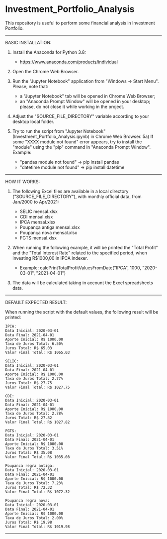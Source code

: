 # Investment_Portfolio_Analysis
This repository is useful to perform some financial analysis in Investment Portfolio.


------------------------------------------------------------------------------------------------------------------------------------

BASIC INSTALLATION:

1)  Install the Anaconda for Python 3.8:
    - https://www.anaconda.com/products/individual

2)  Open the Chrome Web Browser.

3)  Run the "Jupyter Notebook" application from "Windows -> Start Menu". Please, note that:
    - a "Jupyter Notebook" tab will be opened in Chrome Web Browser;
    - an "Anaconda Prompt Window" will be opened in your desktop; please, do not close it while working in the project.

4)  Adjust the "SOURCE_FILE_DIRECTORY" variable according to your desktop local folder.

5)  Try to run the script from "Jupyter Notebook" (Investment_Portfolio_Analysis.ipynb) in Chrome Web Browser.
5a) If some "XXXX module not found" error appears, try to install the "module" using the "pip" command in "Anaconda Prompt Window".
    Example:
    - "pandas module not found" -> pip install pandas
	- "datetime module not found" -> pip install datetime


------------------------------------------------------------------------------------------------------------------------------------

HOW IT WORKS:

1)  The following Excel files are available in a local directory ("SOURCE_FILE_DIRECTORY"), with monthly official data, from Jan/2000 to Apr/2021:
    - SELIC mensal.xlsx
    - CDI mensal.xlsx
    - IPCA mensal.xlsx
    - Poupança antiga mensal.xlsx
    - Poupança nova mensal.xlsx
    - FGTS mensal.xlsx

2)  When running the following example, it will be printed the "Total Profit" and the "Total Interest Rate" related to the specified period, when investing R$1000,00 in IPCA indexer.
    - Example: calcPrintTotalProfitValuesFromDate("IPCA", 1000, "2020-03-01", "2021-04-01")

3)  The data will be calculated taking in account the Excel spreadsheets data.


------------------------------------------------------------------------------------------------------------------------------------

DEFAULT EXPECTED RESULT:

When running the script with the default values, the following result will be printed:

	IPCA:
	Data Inicial: 2020-03-01
	Data Final: 2021-04-01
	Aporte Inicial: R$ 1000.00
	Taxa de Juros Total: 6.50%
	Juros Total: R$ 65.03
	Valor Final Total: R$ 1065.03

	SELIC:
	Data Inicial: 2020-03-01
	Data Final: 2021-04-01
	Aporte Inicial: R$ 1000.00
	Taxa de Juros Total: 2.77%
	Juros Total: R$ 27.75
	Valor Final Total: R$ 1027.75

	CDI:
	Data Inicial: 2020-03-01
	Data Final: 2021-04-01
	Aporte Inicial: R$ 1000.00
	Taxa de Juros Total: 2.78%
	Juros Total: R$ 27.82
	Valor Final Total: R$ 1027.82

	FGTS:
	Data Inicial: 2020-03-01
	Data Final: 2021-04-01
	Aporte Inicial: R$ 1000.00
	Taxa de Juros Total: 3.51%
	Juros Total: R$ 35.08
	Valor Final Total: R$ 1035.08

	Poupanca regra antiga:
	Data Inicial: 2020-03-01
	Data Final: 2021-04-01
	Aporte Inicial: R$ 1000.00
	Taxa de Juros Total: 7.23%
	Juros Total: R$ 72.32
	Valor Final Total: R$ 1072.32

	Poupanca regra nova:
	Data Inicial: 2020-03-01
	Data Final: 2021-04-01
	Aporte Inicial: R$ 1000.00
	Taxa de Juros Total: 2.00%
	Juros Total: R$ 19.98
	Valor Final Total: R$ 1019.98

	
------------------------------------------------------------------------------------------------------------------------------------

